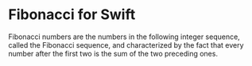 # Fibonacci for Swift


Fibonacci numbers are the numbers in the following integer sequence, called the Fibonacci sequence, and characterized by the fact that every number after the first two is the sum of the two preceding ones.

